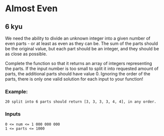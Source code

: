 # Almost Even
## 6 kyu

We need the ability to divide an unknown integer into a given number of even parts - or at least as even as they can be. The sum of the parts should be the original value, but each part should be an integer, and they should be as close as possible.

Complete the function so that it returns an array of integers representing the parts. If the input number is too small to split it into requested amount of parts, the additional parts should have value 0. Ignoring the order of the parts, there is only one valid solution for each input to your function!

### Example:
```
20 split into 6 parts should return [3, 3, 3, 3, 4, 4], in any order.
```

### Inputs
```
0 <= num <= 1 000 000 000
1 <= parts <= 1000
```
